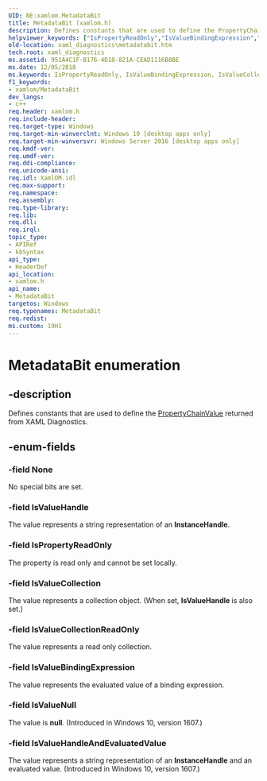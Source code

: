 ```yaml
---
UID: NE:xamlom.MetadataBit
title: MetadataBit (xamlom.h)
description: Defines constants that are used to define the PropertyChainValue returned from XAML Diagnostics.
helpviewer_keywords: ["IsPropertyReadOnly","IsValueBindingExpression","IsValueCollection","IsValueCollectionReadOnly","IsValueHandle","IsValueHandleAndEvaluatedValue","IsValueNull","MatadataBit","MatadataBit enumeration","MetadataBit","None","xaml_diagnostics.metadatabit","xamlom/IsPropertyReadOnly","xamlom/IsValueBindingExpression","xamlom/IsValueCollection","xamlom/IsValueCollectionReadOnly","xamlom/IsValueHandle","xamlom/IsValueHandleAndEvaluatedValue","xamlom/IsValueNull","xamlom/MatadataBit","xamlom/None"]
old-location: xaml_diagnostics\metadatabit.htm
tech.root: xaml_diagnostics
ms.assetid: 951A4C1F-B176-4D18-821A-CEAD1116B8BE
ms.date: 12/05/2018
ms.keywords: IsPropertyReadOnly, IsValueBindingExpression, IsValueCollection, IsValueCollectionReadOnly, IsValueHandle, IsValueHandleAndEvaluatedValue, IsValueNull, MatadataBit, MatadataBit enumeration, MetadataBit, None, xaml_diagnostics.metadatabit, xamlom/IsPropertyReadOnly, xamlom/IsValueBindingExpression, xamlom/IsValueCollection, xamlom/IsValueCollectionReadOnly, xamlom/IsValueHandle, xamlom/IsValueHandleAndEvaluatedValue, xamlom/IsValueNull, xamlom/MatadataBit, xamlom/None
f1_keywords:
- xamlom/MetadataBit
dev_langs:
- c++
req.header: xamlom.h
req.include-header: 
req.target-type: Windows
req.target-min-winverclnt: Windows 10 [desktop apps only]
req.target-min-winversvr: Windows Server 2016 [desktop apps only]
req.kmdf-ver: 
req.umdf-ver: 
req.ddi-compliance: 
req.unicode-ansi: 
req.idl: XamlOM.idl
req.max-support: 
req.namespace: 
req.assembly: 
req.type-library: 
req.lib: 
req.dll: 
req.irql: 
topic_type:
- APIRef
- kbSyntax
api_type:
- HeaderDef
api_location:
- xamlom.h
api_name:
- MetadataBit
targetos: Windows
req.typenames: MetadataBit
req.redist: 
ms.custom: 19H1
---
```


# MetadataBit enumeration


## -description


Defines constants that are used to define the <a href="https://docs.microsoft.com/previous-versions/windows/desktop/api/xamlom/ns-xamlom-propertychainvalue">PropertyChainValue</a> returned from XAML Diagnostics.


## -enum-fields




### -field None

No special bits are set.


### -field IsValueHandle

The value represents a string representation of an <b>InstanceHandle</b>.


### -field IsPropertyReadOnly

The property is read only and cannot be set locally.


### -field IsValueCollection

The value represents a collection object. (When set, <b>IsValueHandle</b> is also set.)


### -field IsValueCollectionReadOnly

The value represents a read only collection.


### -field IsValueBindingExpression

The value represents the evaluated value of a binding expression.


### -field IsValueNull

The value is <b>null</b>. (Introduced in Windows 10, version 1607.)


### -field IsValueHandleAndEvaluatedValue

The value represents a string representation of an <b>InstanceHandle</b> and an evaluated value. (Introduced in Windows 10, version 1607.)

